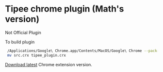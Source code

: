 # Tipee chrome plugin (Math's version)
Not Official Plugin

To build plugin
```bash
 /Applications/Google\ Chrome.app/Contents/MacOS/Google\ Chrome --pack-extension=./src --pack-extension-key=./tipee_plugin.pem
 mv src.crx tipee_plugin.crx 
```

[Download latest](https://github.com/R3C-0N/tipee-chrome-plugin/raw/master/tipee_plugin.crx) Chrome extension version.
